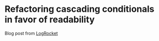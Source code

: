 # Refactoring cascading conditionals in favor of readability

Blog post from [LogRocket](https://blog.logrocket.com/refactoring-cascading-conditionals-favor-readability/)
